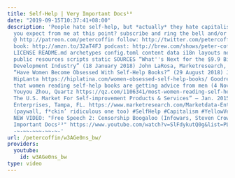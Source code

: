 ```yaml
---
title: Self-Help | Very Important Docs¹⁸
date: "2019-09-15T10:37:41+08:00"
description: 'People hate self-help, but *actually* they hate capitalism. What do
  you expect from me at this point? subscribe and ring the bell and/or become a patron
  @ http://patreon.com/petercoffin follow: http://twitter.com/petercoffin merch: http://teepublic.com/stores/peter-coffin?ref_id=6134
  book: http://amzn.to/32aT4FJ podcast: http://brew.com/shows/peter-coffin CONTRIBUTING.md
  LICENSE README.md archetypes config.toml content data i18n layouts netlify.toml
  public resources scripts static SOURCES “What''s Next for the $9.9 Billion Personal
  Development Industry” (18 January 2018) John LaRosa, Marketresearch, LLC https://blog.marketresearch.com/whats-next-for-the-9-9-billion-personal-development-industry
  “Have Women Become Obsessed With Self-Help Books?” (29 August 2018) Johanna Ferreira,
  HipLanta https://hiplatina.com/women-obsessed-self-help-books/ Goodreads data show
  that women reading self-help books are getting advice from men (4 November 2017)
  Youyou Zhou, Quartz https://qz.com/1106341/most-women-reading-self-help-books-are-getting-advice-from-men/
  The U.S. Market For Self-improvement Products & Services” – Jan. 2015, by Marketdata
  Enterprises, Tampa, FL. https://www.marketresearch.com/Marketdata-Enterprises-Inc-v416/Self-improvement-Products-Services-11905582/
  (paywall, f*ckin’ ridiculous one too) #SelfHelp #Capitalism #YellowVests -~-~~-~~~-~~-~-
  NEW VIDEO: "Free Speech 2: Censorship Boogaloo (Infowars, Steven Crowder) | Very
  Important Docs²³" https://www.youtube.com/watch?v=SlFdykutQ0g&list=PL9oHQnEByWyXObkJN9YYQS9hxBjpN8RLG
  -~-~~-~~~-~~-~-'
url: /petercoffin/w3AGe0ns_bw/
providers:
  youtube:
    id: w3AGe0ns_bw
type: video
---
```

